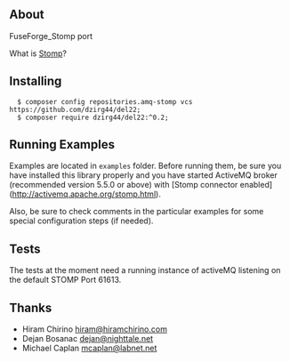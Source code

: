 ## About

FuseForge_Stomp port

What is [Stomp](https://stomp.github.io/)?

## Installing

```
  $ composer config repositories.amq-stomp vcs https://github.com/dzirg44/del22;
  $ composer require dzirg44/del22:^0.2;

```

## Running Examples

Examples are located in `examples` folder. Before running them, be sure you have installed this library properly and you have started ActiveMQ broker (recommended version 5.5.0 or above) with [Stomp connector enabled] (http://activemq.apache.org/stomp.html).

Also, be sure to check comments in the particular examples for some special configuration steps (if needed).

## Tests

The tests at the moment need a running instance of activeMQ listening on the
default STOMP Port 61613.

## Thanks

 * Hiram Chirino <hiram@hiramchirino.com>
 * Dejan Bosanac <dejan@nighttale.net> 
 * Michael Caplan <mcaplan@labnet.net>
